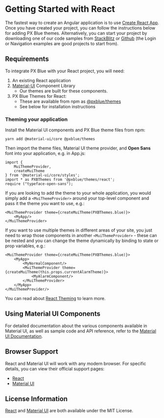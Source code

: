 # Getting Started with React

The fastest way to create an Angular application is to use [Create React App](https://github.com/facebookincubator/create-react-app). Once you have created your project, you can follow the instructions below for adding PX Blue themes. Alternatively, you can start your project by downloading one of our code samples from [StackBlitz](http://www.stackblitz.com/@px-blue) or [Github](https://github.com/pxblue) (the Login or Navigation examples are good projects to start from).

## Requirements
To integrate PX Blue with your React project, you will need:

1. An existing React application
2. [Material-UI](https://material-ui.com/) Component Library
   	* Our themes are built for these components.
3. PX Blue Themes for React:
   	* These are available from npm as [@pxblue/themes](https://www.npmjs.com/package/@pxblue/themes)
	* See below for installation instructions 

### Theming your application
Install the Material UI components and PX Blue theme files from npm:
```
yarn add @material-ui/core @pxblue/themes
```

Then import the theme files, Material UI theme provider, and **Open Sans** font into your application, e.g. in App.js:
```
import { 
    MuiThemeProvider, 
    createMuiTheme 
} from '@material-ui/core/styles';
import * as PXBThemes from '@pxblue/themes/react';
require ("typeface-open-sans");
```

If you are looking to add the theme to your whole application, you would simply add a ```<MuiThemeProvider>``` around your top-level component and pass it the theme you want to use, e.g.:

```
<MuiThemeProvider theme={createMuiTheme(PXBThemes.blue)}>
    <MyApp/>
</MuiThemeProvider>
```

If you want to use multiple themes in different areas of your site, you just need to wrap those components in another ```<MuiThemeProvider>``` - these can be nested and you can change the theme dynamically by binding to state or prop variables, e.g.:

```
<MuiThemeProvider theme={createMuiTheme(PXBThemes.blue)}>
    <MyApp>
        <MyNormalComponent/>
        <MuiThemeProvider theme={createMuiTheme(this.props.currentAlarmTheme)}>
            <MyAlarmComponent/>
        </MuiThemeProvider>
    </MyApp>
</MuiThemeProvider/>
```

You can read about [React Theming](https://material-ui-next.com/customization/themes/) to learn more.

## Using Material UI Components
For detailed documentation about the various components available in Material UI, as well as sample code and API reference, refer to the [Material UI Documentation](https://material-ui.com/).

## Browser Support
React and Material UI will work with any modern browser. For specific details, you can view their official support pages:

- [React](https://facebook.github.io/create-react-app/docs/supported-browsers-features)
- [Material UI](https://material-ui.com/getting-started/supported-platforms/)

## License Information

[React](https://github.com/facebook/react/blob/master/LICENSE) and [Material UI](https://github.com/mui-org/material-ui/blob/master/LICENSE) are both available under the MIT License.

